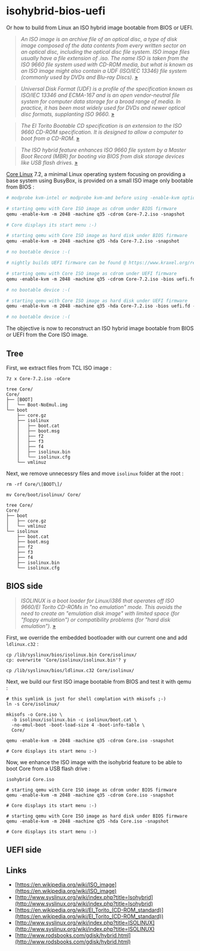 # isohybrid-bios-uefi


Or how to build from Linux an ISO hybrid image bootable from BIOS or UEFI.


> *An ISO image is an archive file of an optical disc, a type of disk image composed of the data contents from every written sector on an optical disc, including the optical disc file system. ISO image files usually have a file extension of .iso. The name ISO is taken from the ISO 9660 file system used with CD-ROM media, but what is known as an ISO image might also contain a UDF (ISO/IEC 13346) file system (commonly used by DVDs and Blu-ray Discs).* [»](https://en.wikipedia.org/wiki/ISO_image)

> *Universal Disk Format (UDF) is a profile of the specification known as ISO/IEC 13346 and ECMA-167 and is an open vendor-neutral file system for computer data storage for a broad range of media. In practice, it has been most widely used for DVDs and newer optical disc formats, supplanting ISO 9660.* [»](https://en.wikipedia.org/wiki/Universal_Disk_Format)

> *The El Torito Bootable CD specification is an extension to the ISO 9660 CD-ROM specification. It is designed to allow a computer to boot from a CD-ROM.* [»](https://en.wikipedia.org/wiki/El_Torito_(CD-ROM_standard))

> *The ISO hybrid feature enhances ISO 9660 file system by a Master Boot Record (MBR) for booting via BIOS from disk storage devices like USB flash drives.* [»](http://www.syslinux.org/wiki/index.php?title=Isohybrid)

 
[Core Linux](http://tinycorelinux.net/) 7.2, a minimal Linux operating system focusing on providing a base system using BusyBox, is provided on a small ISO image only bootable from BIOS :

```makefile
# modprobe kvm-intel or modprobe kvm-amd before using -enable-kvm option

# starting qemu with Core ISO image as cdrom under BIOS firmware
qemu -enable-kvm -m 2048 -machine q35 -cdrom Core-7.2.iso -snapshot

# Core displays its start menu :-)

# starting qemu with Core ISO image as hard disk under BIOS firmware
qemu -enable-kvm -m 2048 -machine q35 -hda Core-7.2.iso -snapshot

# no bootable device :-(

# nightly builds UEFI firmware can be found @ https://www.kraxel.org/repos/jenkins/edk2/

# starting qemu with Core ISO image as cdrom under UEFI firmware
qemu -enable-kvm -m 2048 -machine q35 -cdrom Core-7.2.iso -bios uefi.fd -snapshot

# no bootable device :-(

# starting qemu with Core ISO image as hard disk under UEFI firmware
qemu -enable-kvm -m 2048 -machine q35 -hda Core-7.2.iso -bios uefi.fd -snapshot

# no bootable device :-(
```

The objective is now to reconstruct an ISO hybrid image bootable from BIOS or UEFI from the Core ISO image.



## Tree


First, we extract files from TCL ISO image :

```make
7z x Core-7.2.iso -oCore

tree Core/
Core/
├── [BOOT]
│   └── Boot-NoEmul.img
└── boot
    ├── core.gz
    ├── isolinux
    │   ├── boot.cat
    │   ├── boot.msg
    │   ├── f2
    │   ├── f3
    │   ├── f4
    │   ├── isolinux.bin
    │   └── isolinux.cfg
    └── vmlinuz
```


Next, we remove unnecessry files and move `isolinux` folder at the root :

```make
rm -rf Core/\[BOOT\]/

mv Core/boot/isolinux/ Core/

tree Core/
Core/
├── boot
│   ├── core.gz
│   └── vmlinuz
└── isolinux
    ├── boot.cat
    ├── boot.msg
    ├── f2
    ├── f3
    ├── f4
    ├── isolinux.bin
    └── isolinux.cfg
```



## BIOS side


> *ISOLINUX is a boot loader for Linux/i386 that operates off ISO 9660/El Torito CD-ROMs in "no emulation" mode. This avoids the need to create an "emulation disk image" with limited space (for "floppy emulation") or compatibility problems (for "hard disk emulation").* [»](http://www.syslinux.org/wiki/index.php?title=ISOLINUX)


First, we override the embedded bootloader with our current one and add `ldlinux.c32` :

```make
cp /lib/syslinux/bios/isolinux.bin Core/isolinux/
cp: overwrite 'Core/isolinux/isolinux.bin'? y

cp /lib/syslinux/bios/ldlinux.c32 Core/isolinux/
```


Next, we build our first ISO image bootable from BIOS and test it with qemu :

```make
# this symlink is just for shell complation with mkisofs ;-)
ln -s Core/isolinux/

mkisofs -o Core.iso \
  -b isolinux/isolinux.bin -c isolinux/boot.cat \
  -no-emul-boot -boot-load-size 4 -boot-info-table \
  Core/

qemu -enable-kvm -m 2048 -machine q35 -cdrom Core.iso -snapshot

# Core displays its start menu :-)
```


Now, we enhance the ISO image with the isohybrid feature to be able to boot Core from a USB flash drive :

```make
isohybrid Core.iso

# starting qemu with Core ISO image as cdrom under BIOS firmware
qemu -enable-kvm -m 2048 -machine q35 -cdrom Core.iso -snapshot

# Core displays its start menu :-)

# starting qemu with Core ISO image as hard disk under BIOS firmware
qemu -enable-kvm -m 2048 -machine q35 -hda Core.iso -snapshot

# Core displays its start menu :-)
```



## UEFI side



## Links


- [https://en.wikipedia.org/wiki/ISO_image](https://en.wikipedia.org/wiki/ISO_image)
- [http://www.syslinux.org/wiki/index.php?title=Isohybrid](http://www.syslinux.org/wiki/index.php?title=Isohybrid)
- [https://en.wikipedia.org/wiki/El_Torito_(CD-ROM_standard)](https://en.wikipedia.org/wiki/El_Torito_(CD-ROM_standard))
- [http://www.syslinux.org/wiki/index.php?title=ISOLINUX](http://www.syslinux.org/wiki/index.php?title=ISOLINUX)
- [http://www.rodsbooks.com/gdisk/hybrid.html](http://www.rodsbooks.com/gdisk/hybrid.html)
